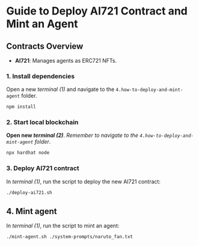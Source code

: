 # Guide to Deploy AI721 Contract and Mint an Agent
## Contracts Overview

- **AI721**: Manages agents as ERC721 NFTs.

### 1. Install dependencies 
Open a new *terminal (1)* and navigate to the `4.how-to-deploy-and-mint-agent` folder.

```bash
npm install
```

### 2. Start local blockchain
**Open new *terminal (2)***. 
*Remember to navigate to the `4.how-to-deploy-and-mint-agent` folder*.

```bash
npx hardhat node
```

### 3. Deploy AI721 contract
In *terminal (1)*, run the script to deploy the new AI721 contract:

```bash
./deploy-ai721.sh
```

## 4. Mint agent
In *terminal (1)*, run the script to mint an agent:

```bash
./mint-agent.sh ./system-prompts/naruto_fan.txt    
```
